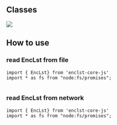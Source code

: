 ## Classes

<img src="assets/UML.jpg">

## How to use

### read EncLst from file
```
import { EncLst} from 'enclst-core-js'
import * as fs from "node:fs/promises";


```

### read EncLst from network
```
import { EncLst} from 'enclst-core-js'
import * as fs from "node:fs/promises";


```